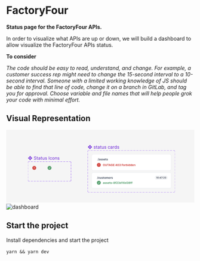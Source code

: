 # FactoryFour

**Status page for the FactoryFour APIs.**

In order to visualize what APIs are up or down, we will build a dashboard to allow visualize
the FactoryFour APIs status.

**To consider**

*The code should be easy to read, understand, and change. For example,
a customer success rep might need to change the 15-second interval to
a 10-second interval. Someone with a limited working knowledge of JS
should be able to find that line of code, change it on a branch in GitLab,
and tag you for approval. Choose variable and file names that will help
people grok your code with minimal effort.*

## Visual Representation
![buttons](https://github.com/gabrr/api-health-status/blob/main/Screenshot%202024-03-06%20at%2011.11.43.png?raw=true)
![dashboard](https://github.com/gabrr/api-health-status/blob/main/Screen%20Recording%202024-03-06%20at%2018.07.59?raw=true)

## Start the project
Install dependencies and start the project
```
yarn && yarn dev
```
